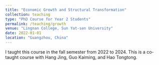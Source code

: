 ```yaml
---
title: "Economic Growth and Structural Transformation"
collection: teaching
type: "PhD Course for Year 2 Students"
permalink: /teaching/growth
venue: "Lingnan College, Sun Yat-sen University"
date: 2022-01-01 
location: "Guangzhou, China"
---
```


I taught this course in the fall semester from 2022 to 2024. This is a co-taught course with Hang Jing, Guo Kaiming, and Hao Tongtong.
